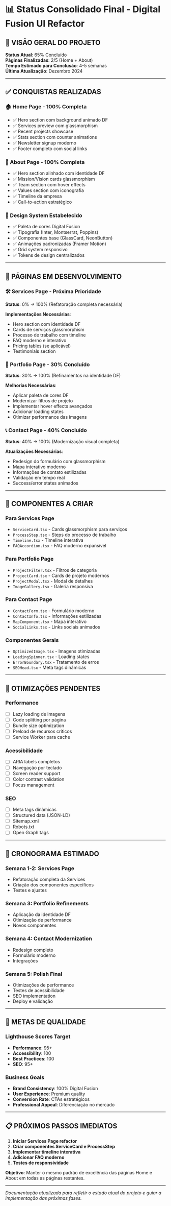 # 📊 Status Consolidado Final - Digital Fusion UI Refactor

## 🎯 **VISÃO GERAL DO PROJETO**

**Status Atual**: 65% Concluído  
**Páginas Finalizadas**: 2/5 (Home + About)  
**Tempo Estimado para Conclusão**: 4-5 semanas  
**Última Atualização**: Dezembro 2024

---

## ✅ **CONQUISTAS REALIZADAS**

### **🏠 Home Page - 100% Completa**
- ✅ Hero section com background animado DF
- ✅ Services preview com glassmorphism
- ✅ Recent projects showcase
- ✅ Stats section com counter animations
- ✅ Newsletter signup moderno
- ✅ Footer completo com social links

### **👥 About Page - 100% Completa**
- ✅ Hero section alinhado com identidade DF
- ✅ Mission/Vision cards glassmorphism
- ✅ Team section com hover effects
- ✅ Values section com iconografia
- ✅ Timeline da empresa
- ✅ Call-to-action estratégico

### **🎨 Design System Estabelecido**
- ✅ Paleta de cores Digital Fusion
- ✅ Tipografia (Inter, Montserrat, Poppins)
- ✅ Componentes base (GlassCard, NeonButton)
- ✅ Animações padronizadas (Framer Motion)
- ✅ Grid system responsivo
- ✅ Tokens de design centralizados

---

## 🔄 **PÁGINAS EM DESENVOLVIMENTO**

### **🛠️ Services Page - Próxima Prioridade**
**Status**: 0% → 100% (Refatoração completa necessária)

**Implementações Necessárias**:
- Hero section com identidade DF
- Cards de serviços glassmorphism
- Processo de trabalho com timeline
- FAQ moderno e interativo
- Pricing tables (se aplicável)
- Testimonials section

### **💼 Portfolio Page - 30% Concluído**
**Status**: 30% → 100% (Refinamentos na identidade DF)

**Melhorias Necessárias**:
- Aplicar paleta de cores DF
- Modernizar filtros de projeto
- Implementar hover effects avançados
- Adicionar loading states
- Otimizar performance das imagens

### **📞 Contact Page - 40% Concluído**
**Status**: 40% → 100% (Modernização visual completa)

**Atualizações Necessárias**:
- Redesign do formulário com glassmorphism
- Mapa interativo moderno
- Informações de contato estilizadas
- Validação em tempo real
- Success/error states animados

---

## 🧩 **COMPONENTES A CRIAR**

### **Para Services Page**
- `ServiceCard.tsx` - Cards glassmorphism para serviços
- `ProcessStep.tsx` - Steps do processo de trabalho
- `Timeline.tsx` - Timeline interativa
- `FAQAccordion.tsx` - FAQ moderno expansível

### **Para Portfolio Page**
- `ProjectFilter.tsx` - Filtros de categoria
- `ProjectCard.tsx` - Cards de projeto modernos
- `ProjectModal.tsx` - Modal de detalhes
- `ImageGallery.tsx` - Galeria responsiva

### **Para Contact Page**
- `ContactForm.tsx` - Formulário moderno
- `ContactInfo.tsx` - Informações estilizadas
- `MapComponent.tsx` - Mapa interativo
- `SocialLinks.tsx` - Links sociais animados

### **Componentes Gerais**
- `OptimizedImage.tsx` - Imagens otimizadas
- `LoadingSpinner.tsx` - Loading states
- `ErrorBoundary.tsx` - Tratamento de erros
- `SEOHead.tsx` - Meta tags dinâmicas

---

## 🚀 **OTIMIZAÇÕES PENDENTES**

### **Performance**
- [ ] Lazy loading de imagens
- [ ] Code splitting por página
- [ ] Bundle size optimization
- [ ] Preload de recursos críticos
- [ ] Service Worker para cache

### **Acessibilidade**
- [ ] ARIA labels completos
- [ ] Navegação por teclado
- [ ] Screen reader support
- [ ] Color contrast validation
- [ ] Focus management

### **SEO**
- [ ] Meta tags dinâmicas
- [ ] Structured data (JSON-LD)
- [ ] Sitemap.xml
- [ ] Robots.txt
- [ ] Open Graph tags

---

## 📅 **CRONOGRAMA ESTIMADO**

### **Semana 1-2: Services Page**
- Refatoração completa da Services
- Criação dos componentes específicos
- Testes e ajustes

### **Semana 3: Portfolio Refinements**
- Aplicação da identidade DF
- Otimização de performance
- Novos componentes

### **Semana 4: Contact Modernization**
- Redesign completo
- Formulário moderno
- Integrações

### **Semana 5: Polish Final**
- Otimizações de performance
- Testes de acessibilidade
- SEO implementation
- Deploy e validação

---

## 🎯 **METAS DE QUALIDADE**

### **Lighthouse Scores Target**
- **Performance**: 95+
- **Accessibility**: 100
- **Best Practices**: 100
- **SEO**: 95+

### **Business Goals**
- **Brand Consistency**: 100% Digital Fusion
- **User Experience**: Premium quality
- **Conversion Rate**: CTAs estratégicos
- **Professional Appeal**: Diferenciação no mercado

---

## 📋 **PRÓXIMOS PASSOS IMEDIATOS**

1. **Iniciar Services Page refactor**
2. **Criar componentes ServiceCard e ProcessStep**
3. **Implementar timeline interativa**
4. **Adicionar FAQ moderno**
5. **Testes de responsividade**

**Objetivo**: Manter o mesmo padrão de excelência das páginas Home e About em todas as páginas restantes.

---

*Documentação atualizada para refletir o estado atual do projeto e guiar a implementação das próximas fases.*
